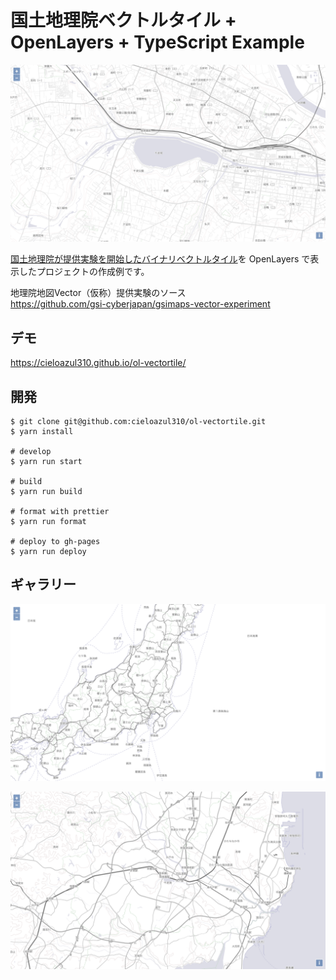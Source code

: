 # 国土地理院ベクトルタイル + OpenLayers + TypeScript Example

![スクリーンショット1](./assets/img/example1.png "スクリーンショット1")

[国土地理院が提供実験を開始したバイナリベクトルタイル](https://github.com/gsi-cyberjapan/gsimaps-vector-experiment "地理院地図Vector（仮称）提供実験のソース")を OpenLayers で表示したプロジェクトの作成例です。

地理院地図Vector（仮称）提供実験のソース  
https://github.com/gsi-cyberjapan/gsimaps-vector-experiment

## デモ

https://cieloazul310.github.io/ol-vectortile/

## 開発

```shell
$ git clone git@github.com:cieloazul310/ol-vectortile.git
$ yarn install

# develop
$ yarn run start

# build
$ yarn run build

# format with prettier
$ yarn run format

# deploy to gh-pages
$ yarn run deploy
```

## ギャラリー

![スクリーンショット1](./assets/img/example2.png "スクリーンショット2")

![スクリーンショット1](./assets/img/example3.png "スクリーンショット3")
